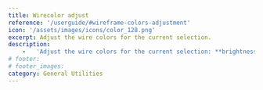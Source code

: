 ```yaml
---
title: Wirecolor adjust
reference: '/userguide/#wireframe-colors-adjustment'
icon: '/assets/images/icons/color_128.png'
excerpt: Adjust the wire colors for the current selection.
description:
    -   'Adjust the wire colors for the current selection: **brightness**, **saturation**, and **hue**.'
# footer:
# footer_images:
category: General Utilities
---
```


